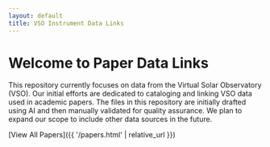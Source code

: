 ```yaml
---
layout: default
title: VSO Instrument Data Links
---
```


# Welcome to Paper Data Links

This repository currently focuses on data from the Virtual Solar Observatory (VSO). Our initial efforts are dedicated to cataloging and linking VSO data used in academic papers. The files in this repository are initially drafted using AI and then manually validated for quality assurance. We plan to expand our scope to include other data sources in the future.

[View All Papers]({{ '/papers.html' | relative_url }})
